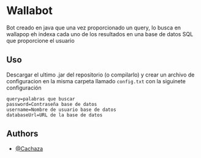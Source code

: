 
# Wallabot

Bot creado en java que una vez proporcionado un query, lo busca en wallapop eh
indexa cada uno de los resultados en una base de datos SQL que proporcione el usuario




## Uso
Descargar el ultimo .jar del repositorio (o compilarlo) y crear un archivo de configuracion en la misma carpeta
llamado ```config.txt``` con la siguinete configuración

```
query=palabras que buscar
password=Contraseña base de datos
username=Nombre de usuario base de datos
databaseUrl=URL de la base de datos
```


## Authors

- [@Cachaza](https://www.github.com/cachaza)

